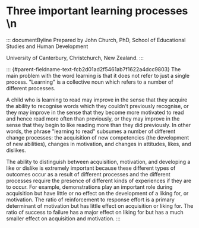# Three important learning processes \n

::: documentByline
Prepared by John Church, PhD, School of Educational Studies and Human
Development

University of Canterbury, Christchurch, New Zealand.
:::

::: {#parent-fieldname-text-fcb2d01ad2f5461ab7f1622a4dcc9803}
The main problem with the word learning is that it does not refer to
just a single process. "Learning" is a collective noun which refers to a
number of different processes.

A child who is learning to read may improve in the sense that they
acquire the ability to recognise words which they couldn't previously
recognise, or they may improve in the sense that they become more
motivated to read and hence read more often than previously, or they may
improve in the sense that they begin to like reading more than they did
previously. In other words, the phrase "learning to read" subsumes a
number of different change processes: the acquisition of new
competencies (the development of new abilities), changes in motivation,
and changes in attitudes, likes, and dislikes.

The ability to distinguish between acquisition, motivation, and
developing a like or dislike is extremely important because these
different types of outcomes occur as a result of different processes and
the different processes require the presence of different kinds of
experiences if they are to occur. For example, demonstrations play an
important role during acquisition but have little or no effect on the
development of a liking for, or motivation. The ratio of reinforcement
to response effort is a primary determinant of motivation but has little
effect on acquisition or liking for. The ratio of success to failure has
a major effect on liking for but has a much smaller effect on
acquisition and motivation.
:::
